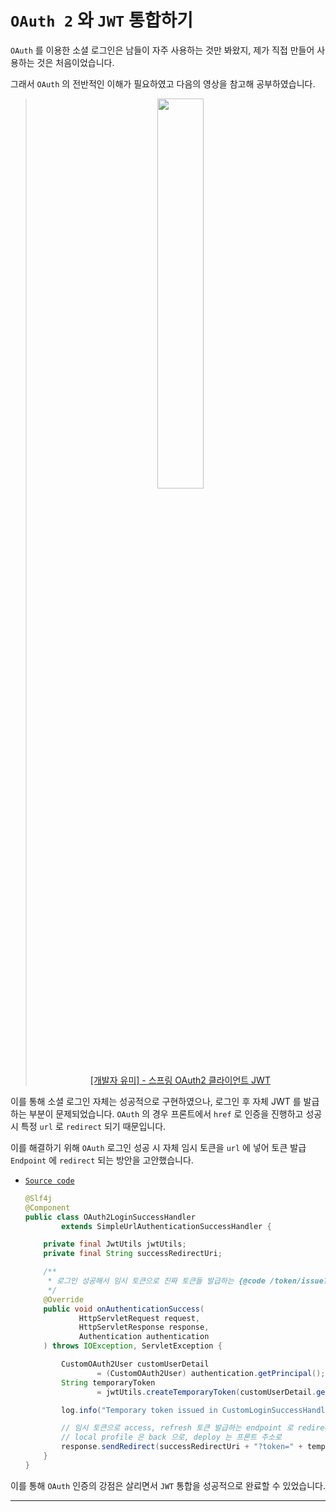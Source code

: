 
# `OAuth 2` 와 `JWT` 통합하기

`OAuth` 를 이용한 소셜 로그인은 남들이 자주 사용하는 것만 봐왔지, 제가 직접 만들어 사용하는 것은 처음이었습니다.

그래서 `OAuth` 의 전반적인 이해가 필요하였고 다음의 영상을 참고해 공부하였습니다.


> <p align="center">
>    <a href="https://www.youtube.com/playlist?list=PLJkjrxxiBSFALedMwcqDw_BPaJ3qqbWeB">
>        <img src="https://img.youtube.com/vi/xsmKOo-sJ3c/0.jpg" width="40%" height="40%">
>    </a>
> <a href="https://www.youtube.com/playlist?list=PLJkjrxxiBSFALedMwcqDw_BPaJ3qqbWeB">
> <br>[개발자 유미] - 스프링 OAuth2 클라이언트 JWT
> </a>
> </p>

이를 통해 소셜 로그인 자체는 성공적으로 구현하였으나, 로그인 후 자체 JWT 를 발급하는 부분이 문제되었습니다. 
`OAuth` 의 경우 프론트에서 `href` 로 인증을 진행하고 성공시 특정 `url` 로 `redirect` 되기 때문입니다.

이를 해결하기 위해 `OAuth` 로그인 성공 시 자체 임시 토큰을 `url` 에 넣어 토큰 발급 `Endpoint` 에 `redirect` 되는 방안을 고안했습니다.

- [`Source code`](https://github.com/jbw9964/Devcourse-Final-Project/blob/develop/src/main/java/com/palettee/global/security/oauth/handler/OAuth2LoginSuccessHandler.java)

   ```java
   @Slf4j
   @Component
   public class OAuth2LoginSuccessHandler
           extends SimpleUrlAuthenticationSuccessHandler {
   
       private final JwtUtils jwtUtils;
       private final String successRedirectUri;
   
       /**
        * 로그인 성공해서 임시 토큰으로 진짜 토큰들 발급하는 {@code /token/issue?token=} API 로 redirect
        */
       @Override
       public void onAuthenticationSuccess(
               HttpServletRequest request, 
               HttpServletResponse response, 
               Authentication authentication
       ) throws IOException, ServletException {
   
           CustomOAuth2User customUserDetail 
                   = (CustomOAuth2User) authentication.getPrincipal();
           String temporaryToken 
                   = jwtUtils.createTemporaryToken(customUserDetail.getUser());
   
           log.info("Temporary token issued in CustomLoginSuccessHandler - token: {}", temporaryToken);
   
           // 임시 토큰으로 access, refresh 토큰 발급하는 endpoint 로 redirect
           // local profile 은 back 으로, deploy 는 프론트 주소로
           response.sendRedirect(successRedirectUri + "?token=" + temporaryToken);
       }
   }
   ```

이를 통해 `OAuth` 인증의 강점은 살리면서 `JWT` 통합을 성공적으로 완료할 수 있었습니다.

---